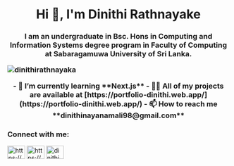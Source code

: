    <h1 align="center">Hi 👋, I'm Dinithi Rathnayake</h1>
    <h3 align="center">
      I am an undergraduate in Bsc. Hons in Computing and Information Systems
      degree program in Faculty of Computing at Sabaragamuwa University of Sri
      Lanka.
    </h>
      <p align="left">
      <img
        src="https://komarev.com/ghpvc/?username=dinithirathnayaka&label=Profile%20views&color=0e75b6&style=flat"
        alt="dinithirathnayaka"
      />
    </p>
     - 🌱 I’m currently learning **Next.js** - 👨‍💻 All of my projects are
    available at
    [https://portfolio-dinithi.web.app/](https://portfolio-dinithi.web.app/) -
    📫 How to reach me **dinithinayanamali98@gmail.com**
     <h3 align="left">Connect with me:</h3>
    <p align="left">
      <a
        href="https://linkedin.com/in/https://www.linkedin.com/in/dinithi-rathnayake-887126202/"
        target="blank"
        ><img
          align="center"
          src="https://raw.githubusercontent.com/rahuldkjain/github-profile-readme-generator/master/src/images/icons/Social/linked-in-alt.svg"
          alt="https://www.linkedin.com/in/dinithi-rathnayake-887126202/"
          height="30"
          width="40"
      /></a>
      <a
        href="https://fb.com/https://www.facebook.com/dinithi.rathnayake.942"
        target="blank"
        ><img
          align="center"
          src="https://raw.githubusercontent.com/rahuldkjain/github-profile-readme-generator/master/src/images/icons/Social/facebook.svg"
          alt="https://www.facebook.com/dinithi.rathnayake.942"
          height="30"
          width="40"
      /></a>
      <a href="https://instagram.com/dinithi_nayanamali" target="blank"
        ><img
          align="center"
          src="https://raw.githubusercontent.com/rahuldkjain/github-profile-readme-generator/master/src/images/icons/Social/instagram.svg"
          alt="dinithi_nayanamali"
          height="30"
          width="40"
      /></a>
    </p>

